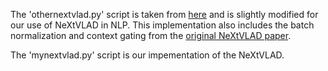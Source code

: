 The 'othernextvlad.py' script is taken from [here](https://www.kaggle.com/gibalegg/mtcnn-nextvlad#NextVLAD) and is slightly modified for our use of NeXtVLAD in NLP. This implementation also includes the batch normalization and context gating from the [original NeXtVLAD paper](https://openaccess.thecvf.com/content_ECCVW_2018/papers/11132/Lin_NeXtVLAD_An_Efficient_Neural_Network_to_Aggregate_Frame-level_Features_for_ECCVW_2018_paper.pdf).

The 'mynextvlad.py' script is our impementation of the NeXtVLAD.
